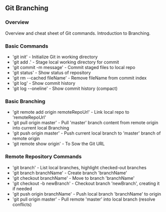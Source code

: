 ## Git Branching

### Overview

Overview and cheat sheet of Git commands. Introduction to Branching.


### Basic Commands

* 'git init' - Initialize Git in working directory
* 'git add .' - Stage local working directory for commit
* 'git commit -m message' - Commit staged files to local repo
* 'git status' - Show status of repository
* 'git rm --cached fileName' - Remove fileName from commit index
* 'git log' - Show commit history
* 'git log --oneline' - Show commit history (compact)

###  Basic Branching
* 'git remote add origin remoteRepoUrl' - Link local repo to 'remoteRepoUrl'
* 'git pull origin master' - Pull 'master' branch content from remote origin into current local Branching
* 'git push origin master' - Push current local branch to 'master' branch of remote origin
* 'git remote show origin' - To Sow the Git URL

###  Remote Repository Commands
* 'git branch' - List local branches, highlight checked-out branches
* 'git branch branchName' - Create branch 'branchName'
* 'git checkout branchName' - Move to branch 'branchName'
* 'git checkout -b newBranch' - Checkout branch 'newBranch', creating it if needed 
* 'git push origin branchName' - Push local branch 'branchName' to origin
* 'git pull origin master' - Pull remote 'master' into local branch (resolve conflicts)
